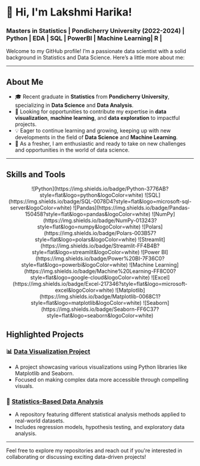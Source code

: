 # 👋 Hi, I'm Lakshmi Harika!

### Masters in Statistics | Pondicherry University (2022-2024) | Python | EDA | SQL | PowerBI | Machine Learning| R |


Welcome to my GitHub profile! I’m a passionate data scientist with a solid background in Statistics and Data Science. Here’s a little more about me:

---

## About Me
- 🎓 Recent graduate in **Statistics** from **Pondicherry University**, specializing in **Data Science** and **Data Analysis**.
- 🚀 Looking for opportunities to contribute my expertise in **data visualization**, **machine learning**, and **data exploration** to impactful projects.
- 💡 Eager to continue learning and growing, keeping up with new developments in the field of **Data Science** and **Machine Learning**.
- 🌱 As a fresher, I am enthusiastic and ready to take on new challenges and opportunities in the world of data science.

---

## Skills and Tools
<p align="center">
  ![Python](https://img.shields.io/badge/Python-3776AB?style=flat&logo=python&logoColor=white) 
  ![SQL](https://img.shields.io/badge/SQL-0078D4?style=flat&logo=microsoft-sql-server&logoColor=white)
  ![Pandas](https://img.shields.io/badge/Pandas-150458?style=flat&logo=pandas&logoColor=white)
  ![NumPy](https://img.shields.io/badge/NumPy-013243?style=flat&logo=numpy&logoColor=white)
  ![Polars](https://img.shields.io/badge/Polars-003B57?style=flat&logo=polars&logoColor=white)
  ![Streamlit](https://img.shields.io/badge/Streamlit-FF4B4B?style=flat&logo=streamlit&logoColor=white)
  ![Power BI](https://img.shields.io/badge/Power%20BI-7F36C0?style=flat&logo=powerbi&logoColor=white)
  ![Machine Learning](https://img.shields.io/badge/Machine%20Learning-FF8C00?style=flat&logo=google-cloud&logoColor=white)
  ![Excel](https://img.shields.io/badge/Excel-217346?style=flat&logo=microsoft-excel&logoColor=white)
  ![Matplotlib](https://img.shields.io/badge/Matplotlib-0068C1?style=flat&logo=matplotlib&logoColor=white)
  ![Seaborn](https://img.shields.io/badge/Seaborn-FF6C37?style=flat&logo=seaborn&logoColor=white)
</p>


## Highlighted Projects

### 📊 [Data Visualization Project](https://github.com/yourusername/data-visualization)
- A project showcasing various visualizations using Python libraries like Matplotlib and Seaborn.
- Focused on making complex data more accessible through compelling visuals.

### 🧮 [Statistics-Based Data Analysis](https://github.com/yourusername/statistics-analysis)
- A repository featuring different statistical analysis methods applied to real-world datasets.
- Includes regression models, hypothesis testing, and exploratory data analysis.

---

Feel free to explore my repositories and reach out if you're interested in collaborating or discussing exciting data-driven projects!
